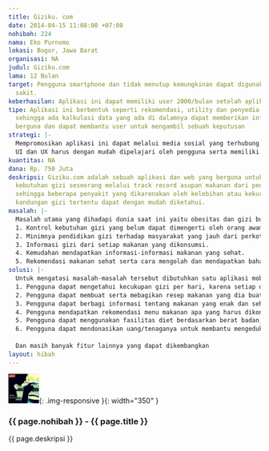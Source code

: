 ```yaml
---
title: Giziku. com
date: 2014-04-15 11:08:00 +07:00
nohibah: 224
nama: Eko Purnomo
lokasi: Bogor, Jawa Barat
organisasi: NA
judul: Giziku.com
lama: 12 Bulan
target: Pengguna smartphone dan tidak menutup kemungkinan dapat digunakan di rumah
  sakit.
keberhasilan: Aplikasi ini dapat memiliki user 2000/bulan setelah aplikasi launch.
tipe: Aplikasi ini berbentuk seperti rekomendasi, utility dan penyedia konten gizi
  sehingga ada kalkulasi data yang ada di dalamnya dapat memberikan informasi yang
  berguna dan dapat membantu user untuk mengambil sebuah keputusan
strategi: |-
  Mempromosikan aplikasi ini dapat melalui media sosial yang terhubung oleh komunitas penggerak gizi. Sehingga masyarakat yang peduli gizi dapat mengajak orang-orang terdekatnya untuk menggunakan aplikasi ini.
  UI dan UX harus dengan mudah dipelajari oleh pengguna serta memiliki konten makanan yang sangat banyak sehingga tidak ada user yang merasa tidak merasa kekurangan konten.
kuantitas: NA
dana: Rp. 750 Juta
deskripsi: Giziku.com adalah sebuah aplikasi dan web yang berguna untuk mengontrol
  kebutuhan gizi seseorang melalui track record asupan makanan dari pengguna itu sendiri,
  sehingga beberapa penyakit yang dikarenakan oleh kelebihan atau kekurangan asupan
  kandungan gizi tertentu dapat dengan mudah diketahui.
masalah: |-
  Masalah utama yang dihadapi dunia saat ini yaitu obesitas dan gizi buruk. Ini menjadi hal yang sangat ironis sekali di satu sisi kelebihan dan di sisi lain kekurangan. Maka dapat kami simpulkan masalahnya sebagai berikut
  1. Kontrol kebutuhan gizi yang belum dapat dimengerti oleh orang awam.
  2. Minimnya pendidikan gizi terhadap masyarakat yang jauh dari perkotaan (pada umumnya).
  3. Informasi gizi dari setiap makanan yang dikonsumsi.
  4. Kemudahan mendapatkan informasi-informasi makanan yang sehat.
  5. Rekomendasi makanan sehat serta cara mengolah dan mendapatkan bahan makanan sehat tersebut.
solusi: |-
  Untuk mengatasi masalah-masalah tersebut dibutuhkan satu aplikasi mobile yang dapat mengedukasi masyarakat tentang kesadaran gizi dan aplikasi tersebut memiliki fitur sebagai berikut:
  1. Pengguna dapat mengetahui kecukupan gizi per hari, karena setiap orang memiliki kebutuhan gizi yang berbeda
  2. Pengguna dapat membuat serta mebagikan resep makanan yang dia buat sendiri ataupun makan siap saji yang ada dipasaran sehingga dapat dikonsumsi oleh orang lain juga
  3. Pengguna dapat berbagi informasi tentang makanan yang enak dan sehat beserta tempatnya
  4. Pengguna mendapatkan rekomendasi menu makanan apa yang harus dikonsumsi per harinya
  5. Pengguna dapat menggunakan fasilitas diet berdasarkan berat badan, kadar gula dalam darah, golongan darah ataupun terhadap penyakit-penyakit tertentu.
  6. Pengguna dapat mendonasikan uang/tenaganya untuk membantu mengedukasi masyarakat-masyarakat bawah untuk peduli tentang gizi.

  Dan masih banyak fitur lainnya yang dapat dikembangkan
layout: hibah
---
```


![224](/static/img/hibahcms/224.png){: .img-responsive }{: width="350" }

### {{ page.nohibah }} - {{ page.title }}

{{ page.deskripsi }}
